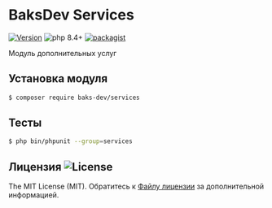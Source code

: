 # BaksDev Services

[![Version](https://img.shields.io/badge/version-7.3.6-blue)](https://github.com/baks-dev/services/releases)
![php 8.4+](https://img.shields.io/badge/php-min%208.4-red.svg)
[![packagist](https://img.shields.io/badge/packagist-green)](https://packagist.org/packages/baks-dev/services)

Модуль дополнительных услуг

## Установка модуля

``` bash
$ composer require baks-dev/services
```

## Тесты

``` bash
$ php bin/phpunit --group=services
```

## Лицензия ![License](https://img.shields.io/badge/MIT-green)

The MIT License (MIT). Обратитесь к [Файлу лицензии](LICENSE.md) за дополнительной информацией.

